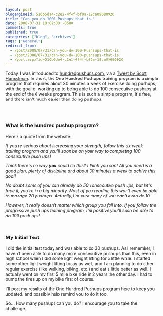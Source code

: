 ```yaml
---
layout: post
blogengineid: 516b5da4-c2e2-4f4f-bf0a-19ca09680926
title: "Can you do 100? Pushups that is."
date: 2008-07-31 19:02:00 -0500
comments: true
published: true
categories: ["blog", "archives"]
tags: ["General"]
redirect_from: 
  - /post/2008/07/31/Can-you-do-100-Pushsups-that-is
  - /post/2008/07/31/can-you-do-100-pushsups-that-is
  - /post.aspx?id=516b5da4-c2e2-4f4f-bf0a-19ca09680926
---
```

<!-- more -->
<p>Today, I was introduced to <a href="http://hundredpushups.com/">hundredpushups.com</a>, via a <a href="http://twitter.com/shanselman/statuses/873898459">Tweet by Scott Hanselman</a>. In short, the One Hundred Pushups training program is a simple program that requires about 30 minutes a week of exercise doing pushups, with the goal of working up to being able to do 100 consecutive pushups at the end of the 6 weeks program. This is such a simple program, it's free, and there isn't much easier than doing pushups.</p>
<p>&nbsp;</p>
<p><a href="http://hundredpushups.com"><img src="/images/postsonehundredpushups_big.gif" border="0" alt="" /></a></p>
<h3>What is the hundred pushup program?</h3>
<p>Here's a quote from the website:</p>
<p><em>If you're serious about increasing your strength, follow this six week training program and you'll soon be on your way to completing 100 consecutive push ups!</em></p>
<p><em>Think there's no way <em><strong>you</strong></em> could do this? I think you can! All you need is a good plan, plenty of discipline and about 30 minutes a week to achive this goal!</em></p>
<p><em>No doubt some of you can already do 50 consecutive push ups, but let's face it, you're in a big minority. Most of you reading this won't even be able to manage 20 pushups. Actually, I'm sure many of you can't even do 10.</em></p>
<p><em>However, it really doesn't matter which group you fall into. If you follow the progressive push ups training program, I'm positive you'll soon be able to do 100 push ups!</em></p>
<p>&nbsp;</p>
<h3>My Initial Test <br /></h3>
<p>I did the initial test today and was able to do 30 pushups. As I remember, I haven't been able to do many more consecutive pushups than this, even in high school when I did some light weight lifting for a little while. I started some other light weight lifting today as well, and I am planning to do other regular exercise (like walking, biking, etc.) and eat a little better as well. I actually went on my first 5 mile bike ride in 2 years the other day. I had to pump the tires up on my bike first of course.</p>
<p>I'll post my results of the One Hundred Pushups program here to keep you updated, and possibly help remind you to do it too.</p>
<p>So... How many pushups can you do? I encourage you to take the challenge.</p>
